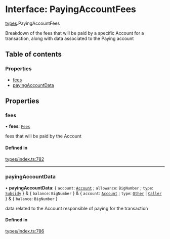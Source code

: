 # Interface: PayingAccountFees

[types](../wiki/types).PayingAccountFees

Breakdown of the fees that will be paid by a specific Account for a transaction, along
  with data associated to the Paying account

## Table of contents

### Properties

- [fees](../wiki/types.PayingAccountFees#fees)
- [payingAccountData](../wiki/types.PayingAccountFees#payingaccountdata)

## Properties

### fees

• **fees**: [`Fees`](../wiki/types.Fees)

fees that will be paid by the Account

#### Defined in

[types/index.ts:782](https://github.com/PolymeshAssociation/polymesh-sdk/blob/16e8c2ca/src/types/index.ts#L782)

___

### payingAccountData

• **payingAccountData**: { `account`: [`Account`](../wiki/api.entities.Account.Account) ; `allowance`: `BigNumber` ; `type`: [`Subsidy`](../wiki/types.PayingAccountType#subsidy)  } & { `balance`: `BigNumber`  } & { `account`: [`Account`](../wiki/api.entities.Account.Account) ; `type`: [`Other`](../wiki/types.PayingAccountType#other) \| [`Caller`](../wiki/types.PayingAccountType#caller)  } & { `balance`: `BigNumber`  }

data related to the Account responsible of paying for the transaction

#### Defined in

[types/index.ts:786](https://github.com/PolymeshAssociation/polymesh-sdk/blob/16e8c2ca/src/types/index.ts#L786)
